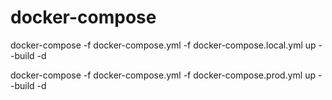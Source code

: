 # docker-compose

docker-compose -f docker-compose.yml -f docker-compose.local.yml up --build -d


docker-compose -f docker-compose.yml -f docker-compose.prod.yml up --build -d

